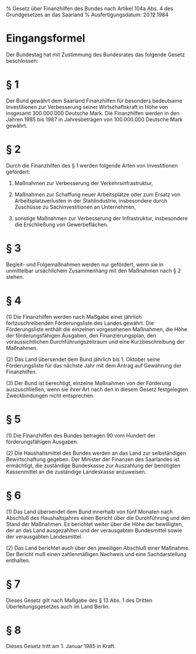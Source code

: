 % Gesetz über Finanzhilfen des Bundes nach Artikel 104a Abs. 4 des Grundgesetzes an das Saarland
% Ausfertigungsdatum: 20.12.1984
 
# Eingangsformel

Der Bundestag hat mit Zustimmung des Bundesrates das folgende Gesetz beschlossen:

# § 1

Der Bund gewährt dem Saarland Finanzhilfen für besonders bedeutsame Investitionen zur Verbesserung seiner Wirtschaftskraft in Höhe von insgesamt 300.000.000 Deutsche Mark. Die Finanzhilfen werden in den Jahren 1985 bis 1987 in Jahresbeträgen von 100.000.000 Deutsche Mark gewährt.

# § 2

Durch die Finanzhilfen des § 1 werden folgende Arten von Investitionen gefördert:

1. Maßnahmen zur Verbesserung der Verkehrsinfrastruktur,

2. Maßnahmen zur Schaffung neuer Arbeitsplätze oder zum Ersatz von Arbeitsplatzverlusten in der Stahlindustrie, insbesondere durch Zuschüsse zu Sachinvestitionen an Unternehmen,

3. sonstige Maßnahmen zur Verbesserung der Infrastruktur, insbesondere die Erschließung von Gewerbeflächen.

# § 3

Begleit- und Folgemaßnahmen werden nur gefördert, wenn sie in unmittelbar ursächlichem Zusammenhang mit den Maßnahmen nach § 2 stehen.

# § 4

(1) Die Finanzhilfen werden nach Maßgabe einer jährlich fortzuschreibenden Förderungsliste des Landes gewährt. Die Förderungsliste enthält die einzelnen vorgesehenen Maßnahmen, die Höhe der förderungsfähigen Ausgaben, den Finanzierungsplan, den voraussichtlichen Durchführungszeitraum und eine Kurzbeschreibung der Maßnahmen.

(2) Das Land übersendet dem Bund jährlich bis 1. Oktober seine Förderungsliste für das nächste Jahr mit dem Antrag auf Gewährung der Finanzhilfen.

(3) Der Bund ist berechtigt, einzelne Maßnahmen von der Förderung auszuschließen, wenn sie ihrer Art nach den in diesem Gesetz festgelegten Zweckbindungen nicht entsprechen.

# § 5

(1) Die Finanzhilfen des Bundes betragen 90 vom Hundert der förderungsfähigen Ausgaben.

(2) Die Haushaltsmittel des Bundes werden an das Land zur selbständigen Bewirtschaftung gegeben. Der Minister der Finanzen des Saarlandes ist ermächtigt, die zuständige Bundeskasse zur Auszahlung der benötigten Kassenmittel an die zuständige Landeskasse anzuweisen.

# § 6

(1) Das Land übersendet dem Bund innerhalb von fünf Monaten nach Abschluß des Haushaltsjahres einen Bericht über die Durchführung und den Stand der Maßnahmen. Es berichtet weiter über die Höhe der bewilligten, der an das Land ausgezahlten und der verausgabten Bundesmittel sowie der verausgabten Landesmittel.

(2) Das Land berichtet auch über den jeweiligen Abschluß einer Maßnahme. Der Bericht muß einen zahlenmäßigen Nachweis und eine Sachdarstellung enthalten.

# § 7

Dieses Gesetz gilt nach Maßgabe des § 13 Abs. 1 des Dritten Überleitungsgesetzes auch im Land Berlin.

# § 8

Dieses Gesetz tritt am 1. Januar 1985 in Kraft.
